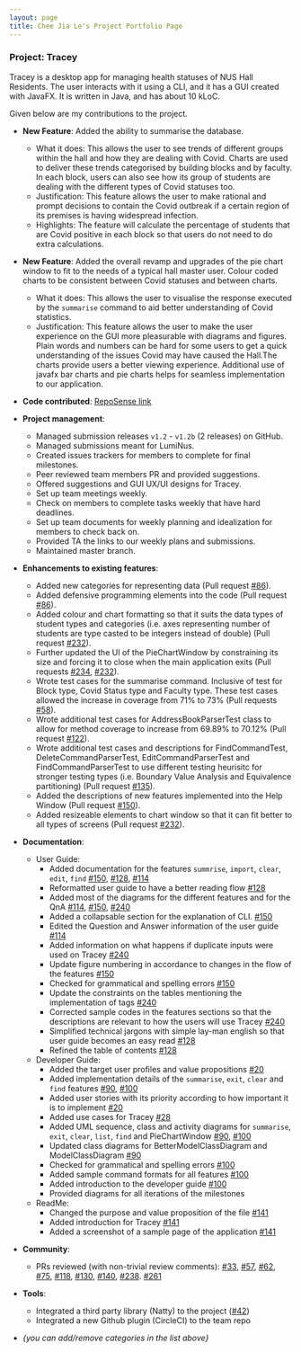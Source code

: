 ```yaml
---
layout: page
title: Chee Jia Le's Project Portfolio Page
---
```


### Project: Tracey

Tracey is a desktop app for managing health statuses of NUS Hall Residents. The user interacts with it using a CLI, and it has a GUI created with JavaFX. It is written in Java, and has about 10 kLoC.

Given below are my contributions to the project.

* **New Feature**: Added the ability to summarise the database.
  * What it does: This allows the user to see trends of different groups within the hall and how they are dealing with Covid. Charts are used to deliver these trends categorised by building blocks and by faculty. In each block, users can also see how its group of students are dealing with the different types of Covid statuses too.
  * Justification: This feature allows the user to make rational and prompt decisions to contain the Covid outbreak if a certain region of its premises is having widespread infection.
  * Highlights: The feature will calculate the percentage of students that are Covid positive in each block so that users do not need to do extra calculations.

* **New Feature**: Added the overall revamp and upgrades of the pie chart window to fit to the needs of a typical hall master user. Colour coded charts to be consistent between Covid statuses and between charts. 
  * What it does: This allows the user to visualise the response executed by the `summarise` command to aid better understanding of Covid statistics.
  * Justification: This feature allows the user to make the user experience on the GUI more pleasurable with diagrams and figures. Plain words and numbers can be hard for some users to get a quick understanding of the issues Covid may have caused the Hall.The charts provide users a better viewing experience. Additional use of javafx bar charts and pie charts helps for seamless implementation to our application.
  
* **Code contributed**: [RepoSense link](https://nus-cs2103-ay2122s2.github.io/tp-dashboard/?search=jiale-c&sort=groupTitle&sortWithin=title&timeframe=commit&mergegroup=&groupSelect=groupByRepos&breakdown=true&checkedFileTypes=docs~functional-code~test-code~other&since=2022-02-18&tabOpen=true&tabType=authorship&zFR=false&tabAuthor=jiale-c&tabRepo=AY2122S2-CS2103T-T12-3%2Ftp%5Bmaster%5D&authorshipIsMergeGroup=false&authorshipFileTypes=docs~functional-code~test-code&authorshipIsBinaryFileTypeChecked=false)

* **Project management**:
  * Managed submission releases `v1.2` - `v1.2b` (2 releases) on GitHub.
  * Managed submissions meant for LumiNus.
  * Created issues trackers for members to complete for final milestones.
  * Peer reviewed team members PR and provided suggestions.
  * Offered suggestions and GUI UX/UI designs for Tracey.
  * Set up team meetings weekly.
  * Check on members to complete tasks weekly that have hard deadlines.
  * Set up team documents for weekly planning and idealization for members to check back on.
  * Provided TA the links to our weekly plans and submissions.
  * Maintained master branch.

* **Enhancements to existing features**:
  * Added new categories for representing data (Pull request [\#86]()).
  * Added defensive programming elements into the code (Pull request [\#86]()). 
  * Added colour and chart formatting so that it suits the data types of student types and categories (i.e. axes representing number of students are type casted to be integers instead of double) (Pull request [\#232]()).
  * Further updated the UI of the PieChartWindow by constraining its size and forcing it to close when the main application exits (Pull requests [\#234](), [\#232]()).
  * Wrote test cases for the summarise command. Inclusive of test for Block type, Covid Status type and Faculty type. These test cases allowed the increase in coverage from 71% to 73% (Pull requests [\#58]()).
  * Wrote additional test cases for AddressBookParserTest class to allow for method coverage to increase from 69.89% to 70.12% (Pull request [\#122]()).
  * Wrote additional test cases and descriptions for FindCommandTest, DeleteCommandParserTest, EditCommandParserTest and FindCommandParserTest to use different testing heurisitc for stronger testing types (i.e. Boundary Value Analysis and Equivalence partitioning) (Pull request [\#135]()).
  * Added the descriptions of new features implemented into the Help Window (Pull request [\#150]()).
  * Added resizeable elements to chart window so that it can fit better to all types of screens (Pull request [\#232]()).

* **Documentation**:
  * User Guide:
    * Added documentation for the features `summrise`, `import`, `clear`, `edit`, `find` [\#150](), [\#128](), [\#114]()
    * Reformatted user guide to have a better reading flow [\#128]()
    * Added most of the diagrams for the different features and for the QnA [\#114](), [\#150](), [\#240]()
    * Added a collapsable section for the explanation of CLI. [\#150]()
    * Edited the Question and Answer information of the user guide [\#114]()
    * Added information on what happens if duplicate inputs were used on Tracey [\#240]()
    * Update figure numbering in accordance to changes in the flow of the features [\#150]()
    * Checked for grammatical and spelling errors [\#150]()
    * Update the constraints on the tables mentioning the implementation of tags [\#240]()
    * Corrected sample codes in the features sections so that the descriptions are relevant to how the users will use Tracey [\#240]()
    * Simplified technical jargons with simple lay-man english so that user guide becomes an easy read [\#128]()
    * Refined the table of contents [\#128]()
  * Developer Guide:
    * Added the target user profiles and value propositions [\#20]()
    * Added implementation details of the `summarise`, `exit`, `clear` and `find` features [\#90](), [\#100]()
    * Added user stories with its priority according to how important it is to implement [\#20]()
    * Added use cases for Tracey [\#28]()
    * Added UML sequence, class and activity diagrams for `summarise`, `exit`, `clear`, `list`, `find` and PieChartWindow [\#90](), [\#100]()
    * Updated class diagrams for BetterModelClassDiagram and ModelClassDiagram [\#90]()
    * Checked for grammatical and spelling errors [\#100]()
    * Added sample command formats for all features [\#100]()
    * Added introduction to the developer guide [\#100]()
    * Provided diagrams for all iterations of the milestones
  * ReadMe:
    * Changed the purpose and value proposition of the file [\#141]()
    * Added introduction for Tracey [\#141]()
    * Added a screenshot of a sample page of the application [\#141]()

* **Community**:
    * PRs reviewed (with non-trivial review comments): [\#33](), [\#57](), [\#62](), [\#75](), [\#118](), [\#130](), [\#140](), [\#238](). [\#261]()

* **Tools**:
    * Integrated a third party library (Natty) to the project ([\#42]())
    * Integrated a new Github plugin (CircleCI) to the team repo

* _{you can add/remove categories in the list above}_
